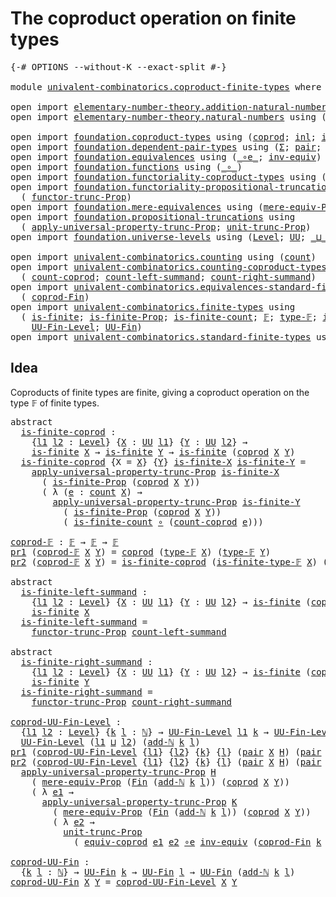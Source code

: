 # The coproduct operation on finite types

<pre class="Agda"><a id="52" class="Symbol">{-#</a> <a id="56" class="Keyword">OPTIONS</a> <a id="64" class="Pragma">--without-K</a> <a id="76" class="Pragma">--exact-split</a> <a id="90" class="Symbol">#-}</a>

<a id="95" class="Keyword">module</a> <a id="102" href="univalent-combinatorics.coproduct-finite-types.html" class="Module">univalent-combinatorics.coproduct-finite-types</a> <a id="149" class="Keyword">where</a>

<a id="156" class="Keyword">open</a> <a id="161" class="Keyword">import</a> <a id="168" href="elementary-number-theory.addition-natural-numbers.html" class="Module">elementary-number-theory.addition-natural-numbers</a> <a id="218" class="Keyword">using</a> <a id="224" class="Symbol">(</a><a id="225" href="elementary-number-theory.addition-natural-numbers.html#988" class="Function">add-ℕ</a><a id="230" class="Symbol">)</a>
<a id="232" class="Keyword">open</a> <a id="237" class="Keyword">import</a> <a id="244" href="elementary-number-theory.natural-numbers.html" class="Module">elementary-number-theory.natural-numbers</a> <a id="285" class="Keyword">using</a> <a id="291" class="Symbol">(</a><a id="292" href="elementary-number-theory.natural-numbers.html#1444" class="Datatype">ℕ</a><a id="293" class="Symbol">)</a>

<a id="296" class="Keyword">open</a> <a id="301" class="Keyword">import</a> <a id="308" href="foundation.coproduct-types.html" class="Module">foundation.coproduct-types</a> <a id="335" class="Keyword">using</a> <a id="341" class="Symbol">(</a><a id="342" href="foundation.coproduct-types.html#1168" class="Datatype">coprod</a><a id="348" class="Symbol">;</a> <a id="350" href="foundation.coproduct-types.html#1239" class="InductiveConstructor">inl</a><a id="353" class="Symbol">;</a> <a id="355" href="foundation.coproduct-types.html#1262" class="InductiveConstructor">inr</a><a id="358" class="Symbol">)</a>
<a id="360" class="Keyword">open</a> <a id="365" class="Keyword">import</a> <a id="372" href="foundation.dependent-pair-types.html" class="Module">foundation.dependent-pair-types</a> <a id="404" class="Keyword">using</a> <a id="410" class="Symbol">(</a><a id="411" href="foundation-core.dependent-pair-types.html#502" class="Record">Σ</a><a id="412" class="Symbol">;</a> <a id="414" href="foundation-core.dependent-pair-types.html#575" class="InductiveConstructor">pair</a><a id="418" class="Symbol">;</a> <a id="420" href="foundation-core.dependent-pair-types.html#592" class="Field">pr1</a><a id="423" class="Symbol">;</a> <a id="425" href="foundation-core.dependent-pair-types.html#604" class="Field">pr2</a><a id="428" class="Symbol">)</a>
<a id="430" class="Keyword">open</a> <a id="435" class="Keyword">import</a> <a id="442" href="foundation.equivalences.html" class="Module">foundation.equivalences</a> <a id="466" class="Keyword">using</a> <a id="472" class="Symbol">(</a><a id="473" href="foundation-core.equivalences.html#7843" class="Function Operator">_∘e_</a><a id="477" class="Symbol">;</a> <a id="479" href="foundation-core.equivalences.html#5707" class="Function">inv-equiv</a><a id="488" class="Symbol">)</a>
<a id="490" class="Keyword">open</a> <a id="495" class="Keyword">import</a> <a id="502" href="foundation.functions.html" class="Module">foundation.functions</a> <a id="523" class="Keyword">using</a> <a id="529" class="Symbol">(</a><a id="530" href="foundation-core.functions.html#407" class="Function Operator">_∘_</a><a id="533" class="Symbol">)</a>
<a id="535" class="Keyword">open</a> <a id="540" class="Keyword">import</a> <a id="547" href="foundation.functoriality-coproduct-types.html" class="Module">foundation.functoriality-coproduct-types</a> <a id="588" class="Keyword">using</a> <a id="594" class="Symbol">(</a><a id="595" href="foundation.functoriality-coproduct-types.html#3470" class="Function">equiv-coprod</a><a id="607" class="Symbol">)</a>
<a id="609" class="Keyword">open</a> <a id="614" class="Keyword">import</a> <a id="621" href="foundation.functoriality-propositional-truncation.html" class="Module">foundation.functoriality-propositional-truncation</a> <a id="671" class="Keyword">using</a>
  <a id="679" class="Symbol">(</a> <a id="681" href="foundation.functoriality-propositional-truncation.html#1451" class="Function">functor-trunc-Prop</a><a id="699" class="Symbol">)</a>
<a id="701" class="Keyword">open</a> <a id="706" class="Keyword">import</a> <a id="713" href="foundation.mere-equivalences.html" class="Module">foundation.mere-equivalences</a> <a id="742" class="Keyword">using</a> <a id="748" class="Symbol">(</a><a id="749" href="foundation.mere-equivalences.html#1292" class="Function">mere-equiv-Prop</a><a id="764" class="Symbol">)</a>
<a id="766" class="Keyword">open</a> <a id="771" class="Keyword">import</a> <a id="778" href="foundation.propositional-truncations.html" class="Module">foundation.propositional-truncations</a> <a id="815" class="Keyword">using</a>
  <a id="823" class="Symbol">(</a> <a id="825" href="foundation.propositional-truncations.html#5148" class="Function">apply-universal-property-trunc-Prop</a><a id="860" class="Symbol">;</a> <a id="862" href="foundation.propositional-truncations.html#1756" class="Postulate">unit-trunc-Prop</a><a id="877" class="Symbol">)</a>
<a id="879" class="Keyword">open</a> <a id="884" class="Keyword">import</a> <a id="891" href="foundation.universe-levels.html" class="Module">foundation.universe-levels</a> <a id="918" class="Keyword">using</a> <a id="924" class="Symbol">(</a><a id="925" href="Agda.Primitive.html#597" class="Postulate">Level</a><a id="930" class="Symbol">;</a> <a id="932" href="foundation-core.universe-levels.html#222" class="Primitive">UU</a><a id="934" class="Symbol">;</a> <a id="936" href="Agda.Primitive.html#810" class="Primitive Operator">_⊔_</a><a id="939" class="Symbol">)</a>

<a id="942" class="Keyword">open</a> <a id="947" class="Keyword">import</a> <a id="954" href="univalent-combinatorics.counting.html" class="Module">univalent-combinatorics.counting</a> <a id="987" class="Keyword">using</a> <a id="993" class="Symbol">(</a><a id="994" href="univalent-combinatorics.counting.html#1746" class="Function">count</a><a id="999" class="Symbol">)</a>
<a id="1001" class="Keyword">open</a> <a id="1006" class="Keyword">import</a> <a id="1013" href="univalent-combinatorics.counting-coproduct-types.html" class="Module">univalent-combinatorics.counting-coproduct-types</a> <a id="1062" class="Keyword">using</a>
  <a id="1070" class="Symbol">(</a> <a id="1072" href="univalent-combinatorics.counting-coproduct-types.html#1380" class="Function">count-coprod</a><a id="1084" class="Symbol">;</a> <a id="1086" href="univalent-combinatorics.counting-coproduct-types.html#2016" class="Function">count-left-summand</a><a id="1104" class="Symbol">;</a> <a id="1106" href="univalent-combinatorics.counting-coproduct-types.html#2241" class="Function">count-right-summand</a><a id="1125" class="Symbol">)</a>
<a id="1127" class="Keyword">open</a> <a id="1132" class="Keyword">import</a> <a id="1139" href="univalent-combinatorics.equivalences-standard-finite-types.html" class="Module">univalent-combinatorics.equivalences-standard-finite-types</a> <a id="1198" class="Keyword">using</a>
  <a id="1206" class="Symbol">(</a> <a id="1208" href="univalent-combinatorics.equivalences-standard-finite-types.html#3020" class="Function">coprod-Fin</a><a id="1218" class="Symbol">)</a>
<a id="1220" class="Keyword">open</a> <a id="1225" class="Keyword">import</a> <a id="1232" href="univalent-combinatorics.finite-types.html" class="Module">univalent-combinatorics.finite-types</a> <a id="1269" class="Keyword">using</a>
  <a id="1277" class="Symbol">(</a> <a id="1279" href="univalent-combinatorics.finite-types.html#3732" class="Function">is-finite</a><a id="1288" class="Symbol">;</a> <a id="1290" href="univalent-combinatorics.finite-types.html#3641" class="Function">is-finite-Prop</a><a id="1304" class="Symbol">;</a> <a id="1306" href="univalent-combinatorics.finite-types.html#3971" class="Function">is-finite-count</a><a id="1321" class="Symbol">;</a> <a id="1323" href="univalent-combinatorics.finite-types.html#4123" class="Function">𝔽</a><a id="1324" class="Symbol">;</a> <a id="1326" href="univalent-combinatorics.finite-types.html#4171" class="Function">type-𝔽</a><a id="1332" class="Symbol">;</a> <a id="1334" href="univalent-combinatorics.finite-types.html#4222" class="Function">is-finite-type-𝔽</a><a id="1350" class="Symbol">;</a>
    <a id="1356" href="univalent-combinatorics.finite-types.html#4637" class="Function">UU-Fin-Level</a><a id="1368" class="Symbol">;</a> <a id="1370" href="univalent-combinatorics.finite-types.html#5078" class="Function">UU-Fin</a><a id="1376" class="Symbol">)</a>
<a id="1378" class="Keyword">open</a> <a id="1383" class="Keyword">import</a> <a id="1390" href="univalent-combinatorics.standard-finite-types.html" class="Module">univalent-combinatorics.standard-finite-types</a> <a id="1436" class="Keyword">using</a> <a id="1442" class="Symbol">(</a><a id="1443" href="univalent-combinatorics.standard-finite-types.html#1975" class="Function">Fin</a><a id="1446" class="Symbol">)</a>
</pre>
## Idea

Coproducts of finite types are finite, giving a coproduct operation on the type 𝔽 of finite types.

<pre class="Agda"><a id="1570" class="Keyword">abstract</a>
  <a id="is-finite-coprod"></a><a id="1581" href="univalent-combinatorics.coproduct-finite-types.html#1581" class="Function">is-finite-coprod</a> <a id="1598" class="Symbol">:</a>
    <a id="1604" class="Symbol">{</a><a id="1605" href="univalent-combinatorics.coproduct-finite-types.html#1605" class="Bound">l1</a> <a id="1608" href="univalent-combinatorics.coproduct-finite-types.html#1608" class="Bound">l2</a> <a id="1611" class="Symbol">:</a> <a id="1613" href="Agda.Primitive.html#597" class="Postulate">Level</a><a id="1618" class="Symbol">}</a> <a id="1620" class="Symbol">{</a><a id="1621" href="univalent-combinatorics.coproduct-finite-types.html#1621" class="Bound">X</a> <a id="1623" class="Symbol">:</a> <a id="1625" href="foundation-core.universe-levels.html#222" class="Primitive">UU</a> <a id="1628" href="univalent-combinatorics.coproduct-finite-types.html#1605" class="Bound">l1</a><a id="1630" class="Symbol">}</a> <a id="1632" class="Symbol">{</a><a id="1633" href="univalent-combinatorics.coproduct-finite-types.html#1633" class="Bound">Y</a> <a id="1635" class="Symbol">:</a> <a id="1637" href="foundation-core.universe-levels.html#222" class="Primitive">UU</a> <a id="1640" href="univalent-combinatorics.coproduct-finite-types.html#1608" class="Bound">l2</a><a id="1642" class="Symbol">}</a> <a id="1644" class="Symbol">→</a>
    <a id="1650" href="univalent-combinatorics.finite-types.html#3732" class="Function">is-finite</a> <a id="1660" href="univalent-combinatorics.coproduct-finite-types.html#1621" class="Bound">X</a> <a id="1662" class="Symbol">→</a> <a id="1664" href="univalent-combinatorics.finite-types.html#3732" class="Function">is-finite</a> <a id="1674" href="univalent-combinatorics.coproduct-finite-types.html#1633" class="Bound">Y</a> <a id="1676" class="Symbol">→</a> <a id="1678" href="univalent-combinatorics.finite-types.html#3732" class="Function">is-finite</a> <a id="1688" class="Symbol">(</a><a id="1689" href="foundation.coproduct-types.html#1168" class="Datatype">coprod</a> <a id="1696" href="univalent-combinatorics.coproduct-finite-types.html#1621" class="Bound">X</a> <a id="1698" href="univalent-combinatorics.coproduct-finite-types.html#1633" class="Bound">Y</a><a id="1699" class="Symbol">)</a>
  <a id="1703" href="univalent-combinatorics.coproduct-finite-types.html#1581" class="Function">is-finite-coprod</a> <a id="1720" class="Symbol">{</a><a id="1721" class="Argument">X</a> <a id="1723" class="Symbol">=</a> <a id="1725" href="univalent-combinatorics.coproduct-finite-types.html#1725" class="Bound">X</a><a id="1726" class="Symbol">}</a> <a id="1728" class="Symbol">{</a><a id="1729" href="univalent-combinatorics.coproduct-finite-types.html#1729" class="Bound">Y</a><a id="1730" class="Symbol">}</a> <a id="1732" href="univalent-combinatorics.coproduct-finite-types.html#1732" class="Bound">is-finite-X</a> <a id="1744" href="univalent-combinatorics.coproduct-finite-types.html#1744" class="Bound">is-finite-Y</a> <a id="1756" class="Symbol">=</a>
    <a id="1762" href="foundation.propositional-truncations.html#5148" class="Function">apply-universal-property-trunc-Prop</a> <a id="1798" href="univalent-combinatorics.coproduct-finite-types.html#1732" class="Bound">is-finite-X</a>
      <a id="1816" class="Symbol">(</a> <a id="1818" href="univalent-combinatorics.finite-types.html#3641" class="Function">is-finite-Prop</a> <a id="1833" class="Symbol">(</a><a id="1834" href="foundation.coproduct-types.html#1168" class="Datatype">coprod</a> <a id="1841" href="univalent-combinatorics.coproduct-finite-types.html#1725" class="Bound">X</a> <a id="1843" href="univalent-combinatorics.coproduct-finite-types.html#1729" class="Bound">Y</a><a id="1844" class="Symbol">))</a>
      <a id="1853" class="Symbol">(</a> <a id="1855" class="Symbol">λ</a> <a id="1857" class="Symbol">(</a><a id="1858" href="univalent-combinatorics.coproduct-finite-types.html#1858" class="Bound">e</a> <a id="1860" class="Symbol">:</a> <a id="1862" href="univalent-combinatorics.counting.html#1746" class="Function">count</a> <a id="1868" href="univalent-combinatorics.coproduct-finite-types.html#1725" class="Bound">X</a><a id="1869" class="Symbol">)</a> <a id="1871" class="Symbol">→</a>
        <a id="1881" href="foundation.propositional-truncations.html#5148" class="Function">apply-universal-property-trunc-Prop</a> <a id="1917" href="univalent-combinatorics.coproduct-finite-types.html#1744" class="Bound">is-finite-Y</a>
          <a id="1939" class="Symbol">(</a> <a id="1941" href="univalent-combinatorics.finite-types.html#3641" class="Function">is-finite-Prop</a> <a id="1956" class="Symbol">(</a><a id="1957" href="foundation.coproduct-types.html#1168" class="Datatype">coprod</a> <a id="1964" href="univalent-combinatorics.coproduct-finite-types.html#1725" class="Bound">X</a> <a id="1966" href="univalent-combinatorics.coproduct-finite-types.html#1729" class="Bound">Y</a><a id="1967" class="Symbol">))</a>
          <a id="1980" class="Symbol">(</a> <a id="1982" href="univalent-combinatorics.finite-types.html#3971" class="Function">is-finite-count</a> <a id="1998" href="foundation-core.functions.html#407" class="Function Operator">∘</a> <a id="2000" class="Symbol">(</a><a id="2001" href="univalent-combinatorics.counting-coproduct-types.html#1380" class="Function">count-coprod</a> <a id="2014" href="univalent-combinatorics.coproduct-finite-types.html#1858" class="Bound">e</a><a id="2015" class="Symbol">)))</a>

<a id="coprod-𝔽"></a><a id="2020" href="univalent-combinatorics.coproduct-finite-types.html#2020" class="Function">coprod-𝔽</a> <a id="2029" class="Symbol">:</a> <a id="2031" href="univalent-combinatorics.finite-types.html#4123" class="Function">𝔽</a> <a id="2033" class="Symbol">→</a> <a id="2035" href="univalent-combinatorics.finite-types.html#4123" class="Function">𝔽</a> <a id="2037" class="Symbol">→</a> <a id="2039" href="univalent-combinatorics.finite-types.html#4123" class="Function">𝔽</a>
<a id="2041" href="foundation-core.dependent-pair-types.html#592" class="Field">pr1</a> <a id="2045" class="Symbol">(</a><a id="2046" href="univalent-combinatorics.coproduct-finite-types.html#2020" class="Function">coprod-𝔽</a> <a id="2055" href="univalent-combinatorics.coproduct-finite-types.html#2055" class="Bound">X</a> <a id="2057" href="univalent-combinatorics.coproduct-finite-types.html#2057" class="Bound">Y</a><a id="2058" class="Symbol">)</a> <a id="2060" class="Symbol">=</a> <a id="2062" href="foundation.coproduct-types.html#1168" class="Datatype">coprod</a> <a id="2069" class="Symbol">(</a><a id="2070" href="univalent-combinatorics.finite-types.html#4171" class="Function">type-𝔽</a> <a id="2077" href="univalent-combinatorics.coproduct-finite-types.html#2055" class="Bound">X</a><a id="2078" class="Symbol">)</a> <a id="2080" class="Symbol">(</a><a id="2081" href="univalent-combinatorics.finite-types.html#4171" class="Function">type-𝔽</a> <a id="2088" href="univalent-combinatorics.coproduct-finite-types.html#2057" class="Bound">Y</a><a id="2089" class="Symbol">)</a>
<a id="2091" href="foundation-core.dependent-pair-types.html#604" class="Field">pr2</a> <a id="2095" class="Symbol">(</a><a id="2096" href="univalent-combinatorics.coproduct-finite-types.html#2020" class="Function">coprod-𝔽</a> <a id="2105" href="univalent-combinatorics.coproduct-finite-types.html#2105" class="Bound">X</a> <a id="2107" href="univalent-combinatorics.coproduct-finite-types.html#2107" class="Bound">Y</a><a id="2108" class="Symbol">)</a> <a id="2110" class="Symbol">=</a> <a id="2112" href="univalent-combinatorics.coproduct-finite-types.html#1581" class="Function">is-finite-coprod</a> <a id="2129" class="Symbol">(</a><a id="2130" href="univalent-combinatorics.finite-types.html#4222" class="Function">is-finite-type-𝔽</a> <a id="2147" href="univalent-combinatorics.coproduct-finite-types.html#2105" class="Bound">X</a><a id="2148" class="Symbol">)</a> <a id="2150" class="Symbol">(</a><a id="2151" href="univalent-combinatorics.finite-types.html#4222" class="Function">is-finite-type-𝔽</a> <a id="2168" href="univalent-combinatorics.coproduct-finite-types.html#2107" class="Bound">Y</a><a id="2169" class="Symbol">)</a>

<a id="2172" class="Keyword">abstract</a>
  <a id="is-finite-left-summand"></a><a id="2183" href="univalent-combinatorics.coproduct-finite-types.html#2183" class="Function">is-finite-left-summand</a> <a id="2206" class="Symbol">:</a>
    <a id="2212" class="Symbol">{</a><a id="2213" href="univalent-combinatorics.coproduct-finite-types.html#2213" class="Bound">l1</a> <a id="2216" href="univalent-combinatorics.coproduct-finite-types.html#2216" class="Bound">l2</a> <a id="2219" class="Symbol">:</a> <a id="2221" href="Agda.Primitive.html#597" class="Postulate">Level</a><a id="2226" class="Symbol">}</a> <a id="2228" class="Symbol">{</a><a id="2229" href="univalent-combinatorics.coproduct-finite-types.html#2229" class="Bound">X</a> <a id="2231" class="Symbol">:</a> <a id="2233" href="foundation-core.universe-levels.html#222" class="Primitive">UU</a> <a id="2236" href="univalent-combinatorics.coproduct-finite-types.html#2213" class="Bound">l1</a><a id="2238" class="Symbol">}</a> <a id="2240" class="Symbol">{</a><a id="2241" href="univalent-combinatorics.coproduct-finite-types.html#2241" class="Bound">Y</a> <a id="2243" class="Symbol">:</a> <a id="2245" href="foundation-core.universe-levels.html#222" class="Primitive">UU</a> <a id="2248" href="univalent-combinatorics.coproduct-finite-types.html#2216" class="Bound">l2</a><a id="2250" class="Symbol">}</a> <a id="2252" class="Symbol">→</a> <a id="2254" href="univalent-combinatorics.finite-types.html#3732" class="Function">is-finite</a> <a id="2264" class="Symbol">(</a><a id="2265" href="foundation.coproduct-types.html#1168" class="Datatype">coprod</a> <a id="2272" href="univalent-combinatorics.coproduct-finite-types.html#2229" class="Bound">X</a> <a id="2274" href="univalent-combinatorics.coproduct-finite-types.html#2241" class="Bound">Y</a><a id="2275" class="Symbol">)</a> <a id="2277" class="Symbol">→</a>
    <a id="2283" href="univalent-combinatorics.finite-types.html#3732" class="Function">is-finite</a> <a id="2293" href="univalent-combinatorics.coproduct-finite-types.html#2229" class="Bound">X</a>
  <a id="2297" href="univalent-combinatorics.coproduct-finite-types.html#2183" class="Function">is-finite-left-summand</a> <a id="2320" class="Symbol">=</a>
    <a id="2326" href="foundation.functoriality-propositional-truncation.html#1451" class="Function">functor-trunc-Prop</a> <a id="2345" href="univalent-combinatorics.counting-coproduct-types.html#2016" class="Function">count-left-summand</a>

<a id="2365" class="Keyword">abstract</a>
  <a id="is-finite-right-summand"></a><a id="2376" href="univalent-combinatorics.coproduct-finite-types.html#2376" class="Function">is-finite-right-summand</a> <a id="2400" class="Symbol">:</a>
    <a id="2406" class="Symbol">{</a><a id="2407" href="univalent-combinatorics.coproduct-finite-types.html#2407" class="Bound">l1</a> <a id="2410" href="univalent-combinatorics.coproduct-finite-types.html#2410" class="Bound">l2</a> <a id="2413" class="Symbol">:</a> <a id="2415" href="Agda.Primitive.html#597" class="Postulate">Level</a><a id="2420" class="Symbol">}</a> <a id="2422" class="Symbol">{</a><a id="2423" href="univalent-combinatorics.coproduct-finite-types.html#2423" class="Bound">X</a> <a id="2425" class="Symbol">:</a> <a id="2427" href="foundation-core.universe-levels.html#222" class="Primitive">UU</a> <a id="2430" href="univalent-combinatorics.coproduct-finite-types.html#2407" class="Bound">l1</a><a id="2432" class="Symbol">}</a> <a id="2434" class="Symbol">{</a><a id="2435" href="univalent-combinatorics.coproduct-finite-types.html#2435" class="Bound">Y</a> <a id="2437" class="Symbol">:</a> <a id="2439" href="foundation-core.universe-levels.html#222" class="Primitive">UU</a> <a id="2442" href="univalent-combinatorics.coproduct-finite-types.html#2410" class="Bound">l2</a><a id="2444" class="Symbol">}</a> <a id="2446" class="Symbol">→</a> <a id="2448" href="univalent-combinatorics.finite-types.html#3732" class="Function">is-finite</a> <a id="2458" class="Symbol">(</a><a id="2459" href="foundation.coproduct-types.html#1168" class="Datatype">coprod</a> <a id="2466" href="univalent-combinatorics.coproduct-finite-types.html#2423" class="Bound">X</a> <a id="2468" href="univalent-combinatorics.coproduct-finite-types.html#2435" class="Bound">Y</a><a id="2469" class="Symbol">)</a> <a id="2471" class="Symbol">→</a>
    <a id="2477" href="univalent-combinatorics.finite-types.html#3732" class="Function">is-finite</a> <a id="2487" href="univalent-combinatorics.coproduct-finite-types.html#2435" class="Bound">Y</a>
  <a id="2491" href="univalent-combinatorics.coproduct-finite-types.html#2376" class="Function">is-finite-right-summand</a> <a id="2515" class="Symbol">=</a>
    <a id="2521" href="foundation.functoriality-propositional-truncation.html#1451" class="Function">functor-trunc-Prop</a> <a id="2540" href="univalent-combinatorics.counting-coproduct-types.html#2241" class="Function">count-right-summand</a>

<a id="coprod-UU-Fin-Level"></a><a id="2561" href="univalent-combinatorics.coproduct-finite-types.html#2561" class="Function">coprod-UU-Fin-Level</a> <a id="2581" class="Symbol">:</a>
  <a id="2585" class="Symbol">{</a><a id="2586" href="univalent-combinatorics.coproduct-finite-types.html#2586" class="Bound">l1</a> <a id="2589" href="univalent-combinatorics.coproduct-finite-types.html#2589" class="Bound">l2</a> <a id="2592" class="Symbol">:</a> <a id="2594" href="Agda.Primitive.html#597" class="Postulate">Level</a><a id="2599" class="Symbol">}</a> <a id="2601" class="Symbol">{</a><a id="2602" href="univalent-combinatorics.coproduct-finite-types.html#2602" class="Bound">k</a> <a id="2604" href="univalent-combinatorics.coproduct-finite-types.html#2604" class="Bound">l</a> <a id="2606" class="Symbol">:</a> <a id="2608" href="elementary-number-theory.natural-numbers.html#1444" class="Datatype">ℕ</a><a id="2609" class="Symbol">}</a> <a id="2611" class="Symbol">→</a> <a id="2613" href="univalent-combinatorics.finite-types.html#4637" class="Function">UU-Fin-Level</a> <a id="2626" href="univalent-combinatorics.coproduct-finite-types.html#2586" class="Bound">l1</a> <a id="2629" href="univalent-combinatorics.coproduct-finite-types.html#2602" class="Bound">k</a> <a id="2631" class="Symbol">→</a> <a id="2633" href="univalent-combinatorics.finite-types.html#4637" class="Function">UU-Fin-Level</a> <a id="2646" href="univalent-combinatorics.coproduct-finite-types.html#2589" class="Bound">l2</a> <a id="2649" href="univalent-combinatorics.coproduct-finite-types.html#2604" class="Bound">l</a> <a id="2651" class="Symbol">→</a>
  <a id="2655" href="univalent-combinatorics.finite-types.html#4637" class="Function">UU-Fin-Level</a> <a id="2668" class="Symbol">(</a><a id="2669" href="univalent-combinatorics.coproduct-finite-types.html#2586" class="Bound">l1</a> <a id="2672" href="Agda.Primitive.html#810" class="Primitive Operator">⊔</a> <a id="2674" href="univalent-combinatorics.coproduct-finite-types.html#2589" class="Bound">l2</a><a id="2676" class="Symbol">)</a> <a id="2678" class="Symbol">(</a><a id="2679" href="elementary-number-theory.addition-natural-numbers.html#988" class="Function">add-ℕ</a> <a id="2685" href="univalent-combinatorics.coproduct-finite-types.html#2602" class="Bound">k</a> <a id="2687" href="univalent-combinatorics.coproduct-finite-types.html#2604" class="Bound">l</a><a id="2688" class="Symbol">)</a>
<a id="2690" href="foundation-core.dependent-pair-types.html#592" class="Field">pr1</a> <a id="2694" class="Symbol">(</a><a id="2695" href="univalent-combinatorics.coproduct-finite-types.html#2561" class="Function">coprod-UU-Fin-Level</a> <a id="2715" class="Symbol">{</a><a id="2716" href="univalent-combinatorics.coproduct-finite-types.html#2716" class="Bound">l1</a><a id="2718" class="Symbol">}</a> <a id="2720" class="Symbol">{</a><a id="2721" href="univalent-combinatorics.coproduct-finite-types.html#2721" class="Bound">l2</a><a id="2723" class="Symbol">}</a> <a id="2725" class="Symbol">{</a><a id="2726" href="univalent-combinatorics.coproduct-finite-types.html#2726" class="Bound">k</a><a id="2727" class="Symbol">}</a> <a id="2729" class="Symbol">{</a><a id="2730" href="univalent-combinatorics.coproduct-finite-types.html#2730" class="Bound">l</a><a id="2731" class="Symbol">}</a> <a id="2733" class="Symbol">(</a><a id="2734" href="foundation-core.dependent-pair-types.html#575" class="InductiveConstructor">pair</a> <a id="2739" href="univalent-combinatorics.coproduct-finite-types.html#2739" class="Bound">X</a> <a id="2741" href="univalent-combinatorics.coproduct-finite-types.html#2741" class="Bound">H</a><a id="2742" class="Symbol">)</a> <a id="2744" class="Symbol">(</a><a id="2745" href="foundation-core.dependent-pair-types.html#575" class="InductiveConstructor">pair</a> <a id="2750" href="univalent-combinatorics.coproduct-finite-types.html#2750" class="Bound">Y</a> <a id="2752" href="univalent-combinatorics.coproduct-finite-types.html#2752" class="Bound">K</a><a id="2753" class="Symbol">))</a> <a id="2756" class="Symbol">=</a> <a id="2758" href="foundation.coproduct-types.html#1168" class="Datatype">coprod</a> <a id="2765" href="univalent-combinatorics.coproduct-finite-types.html#2739" class="Bound">X</a> <a id="2767" href="univalent-combinatorics.coproduct-finite-types.html#2750" class="Bound">Y</a>
<a id="2769" href="foundation-core.dependent-pair-types.html#604" class="Field">pr2</a> <a id="2773" class="Symbol">(</a><a id="2774" href="univalent-combinatorics.coproduct-finite-types.html#2561" class="Function">coprod-UU-Fin-Level</a> <a id="2794" class="Symbol">{</a><a id="2795" href="univalent-combinatorics.coproduct-finite-types.html#2795" class="Bound">l1</a><a id="2797" class="Symbol">}</a> <a id="2799" class="Symbol">{</a><a id="2800" href="univalent-combinatorics.coproduct-finite-types.html#2800" class="Bound">l2</a><a id="2802" class="Symbol">}</a> <a id="2804" class="Symbol">{</a><a id="2805" href="univalent-combinatorics.coproduct-finite-types.html#2805" class="Bound">k</a><a id="2806" class="Symbol">}</a> <a id="2808" class="Symbol">{</a><a id="2809" href="univalent-combinatorics.coproduct-finite-types.html#2809" class="Bound">l</a><a id="2810" class="Symbol">}</a> <a id="2812" class="Symbol">(</a><a id="2813" href="foundation-core.dependent-pair-types.html#575" class="InductiveConstructor">pair</a> <a id="2818" href="univalent-combinatorics.coproduct-finite-types.html#2818" class="Bound">X</a> <a id="2820" href="univalent-combinatorics.coproduct-finite-types.html#2820" class="Bound">H</a><a id="2821" class="Symbol">)</a> <a id="2823" class="Symbol">(</a><a id="2824" href="foundation-core.dependent-pair-types.html#575" class="InductiveConstructor">pair</a> <a id="2829" href="univalent-combinatorics.coproduct-finite-types.html#2829" class="Bound">Y</a> <a id="2831" href="univalent-combinatorics.coproduct-finite-types.html#2831" class="Bound">K</a><a id="2832" class="Symbol">))</a> <a id="2835" class="Symbol">=</a>
  <a id="2839" href="foundation.propositional-truncations.html#5148" class="Function">apply-universal-property-trunc-Prop</a> <a id="2875" href="univalent-combinatorics.coproduct-finite-types.html#2820" class="Bound">H</a>
    <a id="2881" class="Symbol">(</a> <a id="2883" href="foundation.mere-equivalences.html#1292" class="Function">mere-equiv-Prop</a> <a id="2899" class="Symbol">(</a><a id="2900" href="univalent-combinatorics.standard-finite-types.html#1975" class="Function">Fin</a> <a id="2904" class="Symbol">(</a><a id="2905" href="elementary-number-theory.addition-natural-numbers.html#988" class="Function">add-ℕ</a> <a id="2911" href="univalent-combinatorics.coproduct-finite-types.html#2805" class="Bound">k</a> <a id="2913" href="univalent-combinatorics.coproduct-finite-types.html#2809" class="Bound">l</a><a id="2914" class="Symbol">))</a> <a id="2917" class="Symbol">(</a><a id="2918" href="foundation.coproduct-types.html#1168" class="Datatype">coprod</a> <a id="2925" href="univalent-combinatorics.coproduct-finite-types.html#2818" class="Bound">X</a> <a id="2927" href="univalent-combinatorics.coproduct-finite-types.html#2829" class="Bound">Y</a><a id="2928" class="Symbol">))</a>
    <a id="2935" class="Symbol">(</a> <a id="2937" class="Symbol">λ</a> <a id="2939" href="univalent-combinatorics.coproduct-finite-types.html#2939" class="Bound">e1</a> <a id="2942" class="Symbol">→</a>
      <a id="2950" href="foundation.propositional-truncations.html#5148" class="Function">apply-universal-property-trunc-Prop</a> <a id="2986" href="univalent-combinatorics.coproduct-finite-types.html#2831" class="Bound">K</a>
        <a id="2996" class="Symbol">(</a> <a id="2998" href="foundation.mere-equivalences.html#1292" class="Function">mere-equiv-Prop</a> <a id="3014" class="Symbol">(</a><a id="3015" href="univalent-combinatorics.standard-finite-types.html#1975" class="Function">Fin</a> <a id="3019" class="Symbol">(</a><a id="3020" href="elementary-number-theory.addition-natural-numbers.html#988" class="Function">add-ℕ</a> <a id="3026" href="univalent-combinatorics.coproduct-finite-types.html#2805" class="Bound">k</a> <a id="3028" href="univalent-combinatorics.coproduct-finite-types.html#2809" class="Bound">l</a><a id="3029" class="Symbol">))</a> <a id="3032" class="Symbol">(</a><a id="3033" href="foundation.coproduct-types.html#1168" class="Datatype">coprod</a> <a id="3040" href="univalent-combinatorics.coproduct-finite-types.html#2818" class="Bound">X</a> <a id="3042" href="univalent-combinatorics.coproduct-finite-types.html#2829" class="Bound">Y</a><a id="3043" class="Symbol">))</a>
        <a id="3054" class="Symbol">(</a> <a id="3056" class="Symbol">λ</a> <a id="3058" href="univalent-combinatorics.coproduct-finite-types.html#3058" class="Bound">e2</a> <a id="3061" class="Symbol">→</a>
          <a id="3073" href="foundation.propositional-truncations.html#1756" class="Postulate">unit-trunc-Prop</a>
            <a id="3101" class="Symbol">(</a> <a id="3103" href="foundation.functoriality-coproduct-types.html#3470" class="Function">equiv-coprod</a> <a id="3116" href="univalent-combinatorics.coproduct-finite-types.html#2939" class="Bound">e1</a> <a id="3119" href="univalent-combinatorics.coproduct-finite-types.html#3058" class="Bound">e2</a> <a id="3122" href="foundation-core.equivalences.html#7843" class="Function Operator">∘e</a> <a id="3125" href="foundation-core.equivalences.html#5707" class="Function">inv-equiv</a> <a id="3135" class="Symbol">(</a><a id="3136" href="univalent-combinatorics.equivalences-standard-finite-types.html#3020" class="Function">coprod-Fin</a> <a id="3147" href="univalent-combinatorics.coproduct-finite-types.html#2805" class="Bound">k</a> <a id="3149" href="univalent-combinatorics.coproduct-finite-types.html#2809" class="Bound">l</a><a id="3150" class="Symbol">))))</a>

<a id="coprod-UU-Fin"></a><a id="3156" href="univalent-combinatorics.coproduct-finite-types.html#3156" class="Function">coprod-UU-Fin</a> <a id="3170" class="Symbol">:</a>
  <a id="3174" class="Symbol">{</a><a id="3175" href="univalent-combinatorics.coproduct-finite-types.html#3175" class="Bound">k</a> <a id="3177" href="univalent-combinatorics.coproduct-finite-types.html#3177" class="Bound">l</a> <a id="3179" class="Symbol">:</a> <a id="3181" href="elementary-number-theory.natural-numbers.html#1444" class="Datatype">ℕ</a><a id="3182" class="Symbol">}</a> <a id="3184" class="Symbol">→</a> <a id="3186" href="univalent-combinatorics.finite-types.html#5078" class="Function">UU-Fin</a> <a id="3193" href="univalent-combinatorics.coproduct-finite-types.html#3175" class="Bound">k</a> <a id="3195" class="Symbol">→</a> <a id="3197" href="univalent-combinatorics.finite-types.html#5078" class="Function">UU-Fin</a> <a id="3204" href="univalent-combinatorics.coproduct-finite-types.html#3177" class="Bound">l</a> <a id="3206" class="Symbol">→</a> <a id="3208" href="univalent-combinatorics.finite-types.html#5078" class="Function">UU-Fin</a> <a id="3215" class="Symbol">(</a><a id="3216" href="elementary-number-theory.addition-natural-numbers.html#988" class="Function">add-ℕ</a> <a id="3222" href="univalent-combinatorics.coproduct-finite-types.html#3175" class="Bound">k</a> <a id="3224" href="univalent-combinatorics.coproduct-finite-types.html#3177" class="Bound">l</a><a id="3225" class="Symbol">)</a>
<a id="3227" href="univalent-combinatorics.coproduct-finite-types.html#3156" class="Function">coprod-UU-Fin</a> <a id="3241" href="univalent-combinatorics.coproduct-finite-types.html#3241" class="Bound">X</a> <a id="3243" href="univalent-combinatorics.coproduct-finite-types.html#3243" class="Bound">Y</a> <a id="3245" class="Symbol">=</a> <a id="3247" href="univalent-combinatorics.coproduct-finite-types.html#2561" class="Function">coprod-UU-Fin-Level</a> <a id="3267" href="univalent-combinatorics.coproduct-finite-types.html#3241" class="Bound">X</a> <a id="3269" href="univalent-combinatorics.coproduct-finite-types.html#3243" class="Bound">Y</a>
</pre>
